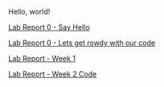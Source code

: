 Hello, world!

[Lab Report 0 - Say Hello](https://github.com/j6villanueva/cse15l-lab-reports/blob/main/lab-report-1-week-0.md) 

[Lab Report 0 - Lets get rowdy with our code](https://github.com/j6villanueva/cse15l-lab-reports/blob/main/test.md)

[Lab Report - Week 1](
https://github.com/j6villanueva/cse15l-lab-reports/blob/7508aecb854b4ad425a87209bdf51fcabf5812be/Lab%20Report%201%20-%20Remote%20Access%20and%20Filesystem.md)

[Lab Report - Week 2 Code](
https://github.com/j6villanueva/cse15l-lab-reports/blob/main/Lab%20Report%202%20%E2%80%93%20Servers%20and%20Bugs.md)
